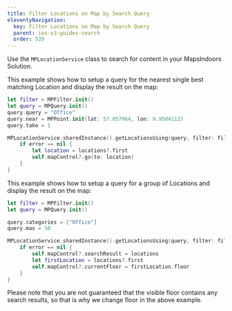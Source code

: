```yaml
---
title: Filter Locations on Map by Search Query
eleventyNavigation:
  key: Filter Locations on Map by Search Query
  parent: ios-v3-guides-search
  order: 520
---
```


Use the `MPLocationService` class to search for content in your MapsIndoors Solution.

This example shows how to setup a query for the nearest single best matching Location and display the result on the map:

```swift
let filter = MPFilter.init()
let query = MPQuery.init()
query.query = "Office"
query.near = MPPoint.init(lat: 57.057964, lon: 9.9504112)
query.take = 1

MPLocationService.sharedInstance().getLocationsUsing(query, filter: filter) { (locations, error) in
    if error == nil {
        let location = locations?.first
        self.mapControl?.go(to: location)
    }
}
```

This example shows how to setup a query for a group of Locations and display the result on the map:

```swift
let filter = MPFilter.init()
let query = MPQuery.init()

query.categories = ["Office"]
query.max = 50

MPLocationService.sharedInstance().getLocationsUsing(query, filter: filter) { (locations, error) in
    if error == nil {
        self.mapControl?.searchResult = locations
        let firstLocation = locations?.first
        self.mapControl?.currentFloor = firstLocation.floor
    }
}
```

Please note that you are not guaranteed that the visible floor contains any search results, so that is why we change floor in the above example.
